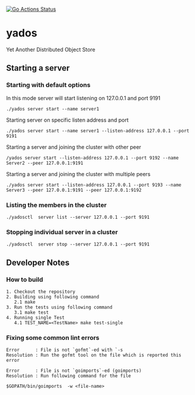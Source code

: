 [![Go Actions Status](https://github.com/davinash/yados/workflows/Go/badge.svg)](https://github.com/davinash/yados/actions)
# yados
Yet Another Distributed Object Store


## Starting a server
### Starting with default options
In this mode server will start listening on 127.0.0.1 and port 9191
```shell
./yados server start --name server1
```
Starting server on specific listen address and port
```shell
./yados server start --name server1 --listen-address 127.0.0.1 --port 9191
```
Starting a server and joining the cluster with other peer
```shell
/yados server start --listen-address 127.0.0.1 --port 9192 --name Server2 --peer 127.0.0.1:9191
```
Starting a server and joining the cluster with multiple peers
```shell
./yados server start --listen-address 127.0.0.1 --port 9193 --name Server3 --peer 127.0.0.1:9191 --peer 127.0.0.1:9192
```
### Listing the members in the cluster
```shell
./yadosctl  server list --server 127.0.0.1 --port 9191
```

### Stopping individual server in a cluster
```shell
./yadosctl  server stop --server 127.0.0.1 --port 9191
```

## Developer Notes
### How to build
```shell
1. Checkout the repository
2. Building using following command
   2.1 make
3. Run the tests using following command
   3.1 make test
4. Running single Test 
   4.1 TEST_NAME=<TestName> make test-single
```

### Fixing some common lint errors
```shell
Error      : File is not `gofmt`-ed with `-s
Resolution : Run the gofmt tool on the file which is reported this error

Error      : File is not `goimports`-ed (goimports)
Resolution : Run following command for the file

$GOPATH/bin/goimports  -w <file-name> 
```